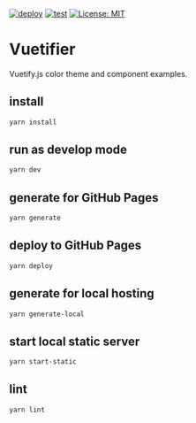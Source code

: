 [![deploy](https://github.com/reireias/vuetifier/workflows/deploy/badge.svg)](https://github.com/reireias/vuetifier/actions/workflows/deploy.yml) [![test](https://github.com/reireias/vuetifier/workflows/test/badge.svg)](https://github.com/reireias/vuetifier/actions/workflows/test.yml) [![License: MIT](https://img.shields.io/badge/License-MIT-yellow.svg)](https://opensource.org/licenses/MIT)
# Vuetifier

Vuetify.js color theme and component examples.


## install
``` bash
yarn install
```

## run as develop mode
```bash
yarn dev
```

## generate for GitHub Pages
```bash
yarn generate
```

## deploy to GitHub Pages
```bash
yarn deploy
```

## generate for local hosting
```bash
yarn generate-local
```

## start local static server
```bash
yarn start-static
```

## lint
```bash
yarn lint
```
